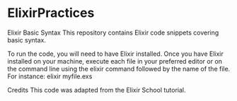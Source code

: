 # ElixirPractices

Elixir Basic Syntax
This repository contains Elixir code snippets covering basic syntax.

To run the code, you will need to have Elixir installed. Once you have Elixir installed on your machine, execute each file in your preferred editor or on the command line using the elixir command followed by the name of the file. For instance: elixir myfile.exs

Credits
This code was adapted from the Elixir School tutorial.
